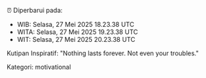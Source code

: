 ⏰ Diperbarui pada:
- WIB: Selasa, 27 Mei 2025 18.23.38 UTC
- WITA: Selasa, 27 Mei 2025 19.23.38 UTC
- WIT: Selasa, 27 Mei 2025 20.23.38 UTC

Kutipan Inspiratif:
"Nothing lasts forever. Not even your troubles."


Kategori: motivational

